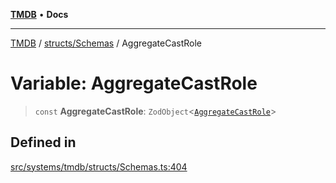 [**TMDB**](../../../README.md) • **Docs**

***

[TMDB](../../../README.md) / [structs/Schemas](../README.md) / AggregateCastRole

# Variable: AggregateCastRole

> `const` **AggregateCastRole**: `ZodObject`\<[`AggregateCastRole`](../type-aliases/AggregateCastRole.md)\>

## Defined in

[src/systems/tmdb/structs/Schemas.ts:404](https://github.com/Norviah/media-hub/blob/65ee01fce9c30692d28d2f4e608ea7f18b4d7381/src/systems/tmdb/structs/Schemas.ts#L404)
